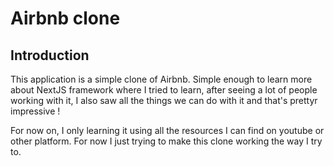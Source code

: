 # Airbnb clone

## Introduction

This application is a simple clone of Airbnb. Simple enough to learn more about NextJS framework where I tried to learn, after
seeing a lot of people working with it, I also saw all the things we can do with it and that's prettyr impressive !

For now on, I only learning it using all the resources I can find on youtube or other platform. For now I just trying to make this
clone working the way I try to.
